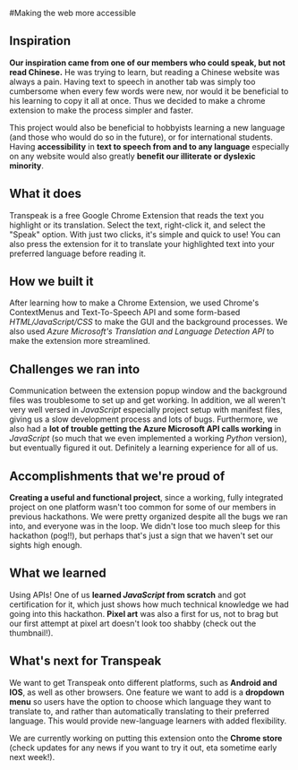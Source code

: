 #Making the web more accessible

## Inspiration
**Our inspiration came from one of our members who could speak, but not read Chinese.** He was trying to learn, but reading a Chinese website was always a pain. Having text to speech in another tab was simply too cumbersome when every few words were new, nor would it be beneficial to his learning to copy it all at once. Thus we decided to make a chrome extension to make the process simpler and faster.

This project would also be beneficial to hobbyists learning a new language (and those who would do so in the future), or for international students. Having **accessibility** in **text to speech from and to any language** especially on any website would also greatly **benefit our illiterate or dyslexic minority**. 

## What it does
Transpeak is a free Google Chrome Extension that reads the text you highlight or its translation. Select the text, right-click it, and select the "Speak" option. With just two clicks, it's simple and quick to use! You can also press the extension for it to translate your highlighted text into your preferred language before reading it.

## How we built it
After learning how to make a Chrome Extension, we used Chrome's ContextMenus and Text-To-Speech API and some form-based *HTML/JavaScript/CSS* to make the GUI and the background processes. We also used *Azure Microsoft's Translation and Language Detection API* to make the extension more streamlined.

## Challenges we ran into
Communication between the extension popup window and the background files was troublesome to set up and get working. In addition, we all weren't very well versed in *JavaScript* especially project setup with manifest files, giving us a slow development process and lots of bugs. Furthermore, we also had a **lot of trouble getting the Azure Microsoft API calls working** in *JavaScript* (so much that we even implemented a working *Python* version), but eventually figured it out. Definitely a learning experience for all of us.

## Accomplishments that we're proud of
**Creating a useful and functional project**, since a working, fully integrated project on one platform wasn't too common for some of our members in previous hackathons. We were pretty organized despite all the bugs we ran into, and everyone was in the loop. We didn't lose too much sleep for this hackathon (pog!!), but perhaps that's just a sign that we haven't set our sights high enough.

## What we learned
Using APIs! One of us **learned *JavaScript* from scratch** and got certification for it, which just shows how much technical knowledge we had going into this hackathon. **Pixel art** was also a first for us, not to brag but our first attempt at pixel art doesn't look too shabby (check out the thumbnail!).

## What's next for Transpeak
We want to get Transpeak onto different platforms, such as **Android and IOS**, as well as other browsers. One feature we want to add is a **dropdown menu** so users have the option to choose which language they want to translate to, and rather than automatically translating to their preferred language. This would provide new-language learners with added flexibility. 

We are currently working on putting this extension onto the **Chrome store** (check updates for any news if you want to try it out, eta sometime early next week!).

